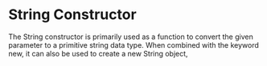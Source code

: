 # String Constructor

The String constructor is primarily used as a function to convert the given parameter to a primitive string data type. When combined with the keyword new, it can also be used to create a new String object,
